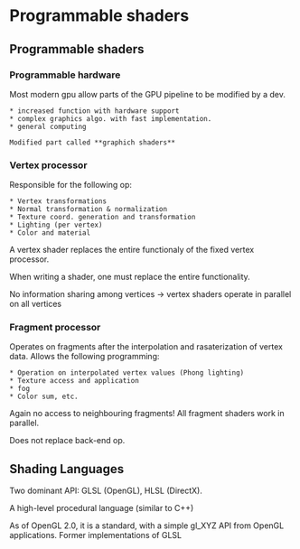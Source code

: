 # Programmable shaders

## Programmable shaders

### Programmable hardware

Most modern gpu allow parts of the GPU pipeline to be modified by a dev.

    * increased function with hardware support
    * complex graphics algo. with fast implementation.
    * general computing

    Modified part called **graphich shaders**

### Vertex processor

Responsible for the following op:

    * Vertex transformations
    * Normal transformation & normalization
    * Texture coord. generation and transformation
    * Lighting (per vertex)
    * Color and material

A vertex shader replaces the entire functionaly of the fixed vertex processor.

When writing a shader, one must replace the entire functionality.

No information sharing among vertices -> vertex shaders operate in parallel on all vertices

### Fragment processor

Operates on fragments after the interpolation and rasaterization of vertex data. Allows the following programming:

    * Operation on interpolated vertex values (Phong lighting)
    * Texture access and application
    * fog
    * Color sum, etc.

Again no access to neighbouring fragments! All fragment shaders work in parallel.

Does not replace back-end op.

## Shading Languages

Two dominant API: GLSL (OpenGL), HLSL (DirectX). 

A high-level procedural language (similar to C++)

As of OpenGL 2.0, it is a standard, with a simple gl_XYZ API from OpenGL applications. Former implementations of GLSL

